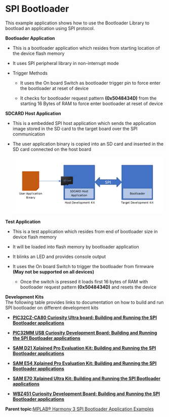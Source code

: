 # SPI Bootloader

This example application shows how to use the Bootloader Library to bootload an application using SPI protocol.

**Bootloader Application**

-   This is a bootloader application which resides from starting location of the device flash memory

-   It uses SPI peripheral library in non-interrupt mode

-   Trigger Methods

    -   It uses the On board Switch as bootloader trigger pin to force enter the bootloader at reset of device

    -   It checks for bootloader request pattern **\(0x5048434D\)** from the starting 16 Bytes of RAM to force enter bootloader at reset of device


**SDCARD Host Application**

-   This is a embedded SPI host application which sends the application image stored in the SD card to the target board over the SPI communication

-   The user application binary is copied into an SD card and inserted in the SD card connected on the host board

    ![spi_bootloader_host_sdcard](GUID-B4BBE222-1ED6-4DD2-8782-E743E123863C-low.png)


**Test Application**

-   This is a test application which resides from end of bootloader size in device flash memory

-   It will be loaded into flash memory by bootloader application

-   It blinks an LED and provides console output

-   It uses the On board Switch to trigger the bootloader from firmware **\(May not be supported on all devices\)**

    -   Once the switch is pressed it loads first 16 bytes of RAM with bootloader request pattern **\(0x5048434D\)** and resets the device


**Development Kits**<br />The following table provides links to documentation on how to build and run SPI bootloader on different development kits

-   **[PIC32CZ-CA80 Curiosity Ultra board: Building and Running the SPI Bootloader applications](GUID-5F6F4826-72AB-48C4-AB1B-047FBE75962F.md)**  

-   **[PIC32MM USB Curiosity Development Board: Building and Running the SPI Bootloader applications](GUID-F31ADF79-A83B-48F5-B5ED-396C3BE2DAAB.md)**  

-   **[SAM D21 Xplained Pro Evaluation Kit: Building and Running the SPI Bootloader applications](GUID-3D765FF2-5914-4F68-BEFE-5466CC87F6D4.md)**  

-   **[SAM E54 Xplained Pro Evaluation Kit: Building and Running the SPI Bootloader applications](GUID-8073239D-25B8-476C-B8C5-7509893077D8.md)**  

-   **[SAM E70 Xplained Ultra Kit: Building and Running the SPI Bootloader applications](GUID-632A5121-5E25-4E37-A769-788DE18593A0.md)**  

-   **[WBZ451 Curiosity Development Board: Building and Running the SPI Bootloader applications](GUID-2E33F91D-2A12-420F-8C61-85F838833679.md)**  


**Parent topic:**[MPLAB® Harmony 3 SPI Bootloader Application Examples](GUID-45C824DC-882D-4B29-90F2-5626642DF953.md)

